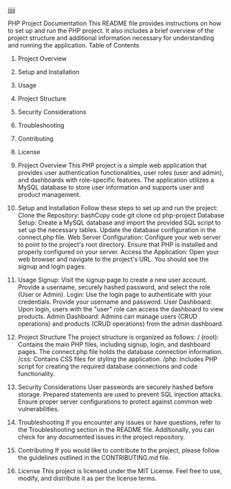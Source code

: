 jjjjj

PHP Project Documentation
This README file provides instructions on how to set up and run the PHP project. It also includes a brief overview of the project structure and additional information necessary for understanding and running the application.
Table of Contents
1.	Project Overview
2.	Setup and Installation
3.	Usage
4.	Project Structure
5.	Security Considerations
6.	Troubleshooting
7.	Contributing
8.	License
1.	Project Overview
This PHP project is a simple web application that provides user authentication functionalities, user roles (user and admin), and dashboards with role-specific features. The application utilizes a MySQL database to store user information and supports user and product management.
2.	Setup and Installation
Follow these steps to set up and run the project:
Clone the Repository:
bashCopy code
git clone <repository-url> cd php-project 
Database Setup:
Create a MySQL database and import the provided SQL script to set up the necessary tables.
Update the database configuration in the connect.php file.
Web Server Configuration:
Configure your web server to point to the project's root directory.
Ensure that PHP is installed and properly configured on your server.
Access the Application:
Open your web browser and navigate to the project's URL.
You should see the signup and login pages.
3.	Usage
Signup:
Visit the signup page to create a new user account.
Provide a username, securely hashed password, and select the role (User or Admin).
Login:
Use the login page to authenticate with your credentials.
Provide your username and password.
User Dashboard:
Upon login, users with the "user" role can access the dashboard to view products.
Admin Dashboard:
Admins can manage users (CRUD operations) and products (CRUD operations) from the admin dashboard.
4.	Project Structure
The project structure is organized as follows:
/ (root):
Contains the main PHP files, including signup, login, and dashboard pages.
The connect.php file holds the database connection information.
/css:
Contains CSS files for styling the application.
/php:
Includes PHP script for creating the required database connections and code functionality.
5.	Security Considerations
User passwords are securely hashed before storage.
Prepared statements are used to prevent SQL injection attacks.
Ensure proper server configurations to protect against common web vulnerabilities.
6.	Troubleshooting
If you encounter any issues or have questions, refer to the Troubleshooting section in the README file. Additionally, you can check for any documented issues in the project repository.

7.	Contributing
If you would like to contribute to the project, please follow the guidelines outlined in the CONTRIBUTING.md file.
8.	License
This project is licensed under the MIT License. Feel free to use, modify, and distribute it as per the license terms.

